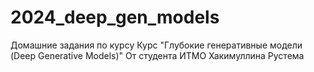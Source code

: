 # 2024_deep_gen_models
Домашние задания по курсу Курс "Глубокие генеративные модели (Deep Generative Models)"
От студента ИТМО Хакимуллина Рустема
